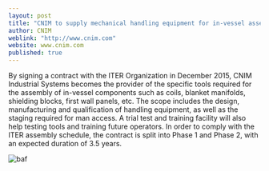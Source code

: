 ```yaml
---
layout: post
title: "CNIM to supply mechanical handling equipment for in-vessel assembly"
author: CNIM
weblink: "http://www.cnim.com"
website: www.cnim.com
published: true
---
```



By signing a contract with the ITER Organization in December 2015, CNIM Industrial Systems becomes the provider of the specific tools required for the assembly of in-vessel components such as coils, blanket manifolds, shielding blocks, first wall panels, etc. The scope includes the design, manufacturing and qualification of handling equipment, as well as the staging required for man access. A trial test and training facility will also help testing tools and training future operators. In order to comply with the ITER assembly schedule, the contract is split into Phase 1 and Phase 2, with an expected duration of 3.5 years.

![baf]({{site.baseurl}}//assets/images/beafactor-logo-mac1.png)
